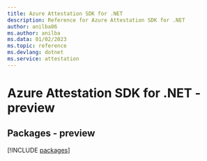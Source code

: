 ```yaml
---
title: Azure Attestation SDK for .NET
description: Reference for Azure Attestation SDK for .NET
author: anilba06
ms.author: anilba
ms.data: 01/02/2023
ms.topic: reference
ms.devlang: dotnet
ms.service: attestation
---
```

# Azure Attestation SDK for .NET - preview
## Packages - preview
[!INCLUDE [packages](attestation-index.md)]